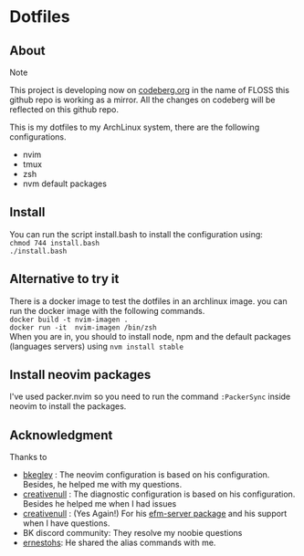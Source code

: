 # Dotfiles

## About

> [!NOTE]
> This project is developing now on [codeberg.org](https://codeberg.org/codeDude/dotfiles) in the name of FLOSS this github repo is working as a mirror. All the changes on codeberg will be reflected on this github repo.


This is my dotfiles to my ArchLinux system,  there are the following configurations.

* nvim
* tmux
* zsh
* nvm default packages

## Install

You can run the script install.bash to install the configuration using: \
`chmod 744 install.bash` \
`./install.bash` 

## Alternative to try it

There is a docker image to test the dotfiles in an archlinux image.
you can run the docker image with the following commands.
\
`docker build -t nvim-imagen .` \
`docker run -it  nvim-imagen /bin/zsh` \
When you are in, you should to install node, npm and the default packages (languages servers) using `nvm install stable`

## Install neovim packages
I've used packer.nvim so you need to run the command `:PackerSync` inside neovim to install the packages.

## Acknowledgment

Thanks to 

* [bkegley](https://github.com/bkegley) : The neovim configuration is based on his configuration. Besides, he helped me with my questions.
* [creativenull](https://github.com/creativenull) : The diagnostic configuration is based on his configuration. Besides he helped me when I had issues
* [creativenull](https://github.com/creativenull) : (Yes Again!) For his [efm-server package](https://github.com/creativenull/efmls-configs-nvim) and his support when I have questions.
* BK discord community: They resolve my noobie questions
* [ernestohs](https://github.com/ernestohs): He shared the alias commands with me.
